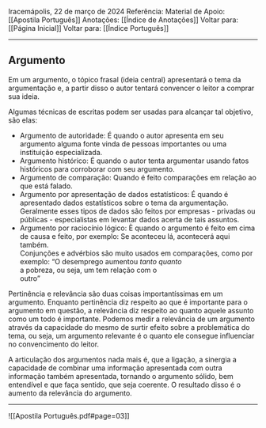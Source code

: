 Iracemápolis, 22 de março de 2024
Referência:
Material de Apoio: [[Apostila Português]]
Anotações: [[Índice de Anotações]]
Voltar para: [[Página Inicial]]
Voltar para: [[Índice Português]]
___________________
## Argumento
Em um argumento, o tópico frasal (ideia central) apresentará o tema da argumentação e, a partir disso o autor tentará convencer o leitor a comprar sua ideia.  

Algumas técnicas de escritas podem ser usadas para alcançar tal objetivo, são elas:  
- Argumento de autoridade: É quando o autor apresenta em seu argumento alguma fonte vinda de pessoas importantes ou uma instituição especializada.  
- Argumento histórico: É quando o autor tenta argumentar usando fatos históricos para corroborar com seu argumento.  
- Argumento de comparação: Quando é feito comparações em relação ao que está falado.  
- Argumento por apresentação de dados estatísticos: É quando é apresentado dados estatísticos sobre o tema da argumentação. Geralmente esses tipos de dados são feitos por empresas - privadas ou públicas - especialistas em levantar dados acerta de tais assuntos.  
- Argumento por raciocínio lógico: È quando o argumento é feito em cima de causa e feito, por exemplo: Se aconteceu lá, acontecerá aqui também.  
Conjunções e advérbios são muito usados em comparações, como por exemplo: “O desemprego aumentou *tanto quanto*  
a pobreza, ou seja, um tem relação com o  
outro”  

Pertinência e relevância são duas coisas importantíssimas em um argumento. Enquanto pertinência diz respeito ao que é importante para o argumento em questão, a relevância diz respeito ao quanto aquele assunto como um todo é importante. Podemos medir a relevância de um argumento através da capacidade do mesmo de surtir efeito sobre a problemática do tema, ou seja, um argumento relevante é o quanto ele consegue influenciar no convencimento do leitor.  

A articulação dos argumentos nada mais é, que a ligação, a sinergia a capacidade de combinar uma informação apresentada com outra informação também apresentada, tornando o argumento sólido, bem entendível e que faça sentido, que seja coerente. O resultado disso é o aumento da relevância do argumento.

___________________

![[Apostila Português.pdf#page=03]]
